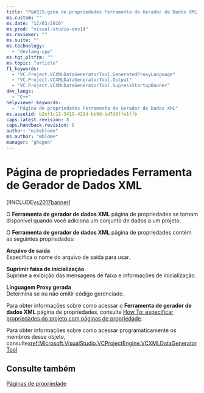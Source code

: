 ```yaml
---
title: "P&#225;gina de propriedades Ferramenta de Gerador de Dados XML | Microsoft Docs"
ms.custom: ""
ms.date: "12/03/2016"
ms.prod: "visual-studio-dev14"
ms.reviewer: ""
ms.suite: ""
ms.technology: 
  - "devlang-cpp"
ms.tgt_pltfrm: ""
ms.topic: "article"
f1_keywords: 
  - "VC.Project.VCXMLDataGeneratorTool.GeneratedProxyLanguage"
  - "VC.Project.VCXMLDataGeneratorTool.Output"
  - "VC.Project.VCXMLDataGeneratorTool.SupressStartupBanner"
dev_langs: 
  - "C++"
helpviewer_keywords: 
  - "Página de propriedades Ferramenta de Gerador de Dados XML"
ms.assetid: b2ef1c12-3419-429d-bb9d-bd7d9ffe1ffb
caps.latest.revision: 8
caps.handback.revision: 8
author: "mikeblome"
ms.author: "mblome"
manager: "ghogen"
---
```

# P&#225;gina de propriedades Ferramenta de Gerador de Dados XML
[!INCLUDE[vs2017banner](../assembler/inline/includes/vs2017banner.md)]

O  **Ferramenta de gerador de dados XML**  página de propriedades se tornam disponível quando você adiciona um conjunto de dados a um projeto.  
  
 O  **Ferramenta de gerador de dados XML**  página de propriedades contém as seguintes propriedades:  
  
 **Arquivo de saída**  
 Especifica o nome do arquivo de saída para usar.  
  
 **Suprimir faixa de inicialização**  
 Suprime a exibição das mensagens de faixa e informações de inicialização.  
  
 **Linguagem Proxy gerada**  
 Determina se ou não emitir código gerenciado.  
  
 Para obter informações sobre como acessar o  **Ferramenta de gerador de dados XML** página de propriedades, consulte  [How To: especificar propriedades do projeto com páginas de propriedade](../Topic/How%20to:%20Specify%20Project%20Properties%20with%20Property%20Pages.md).  
  
 Para obter informações sobre como acessar programaticamente os membros desse objeto, consulte<xref:Microsoft.VisualStudio.VCProjectEngine.VCXMLDataGeneratorTool>  
  
## Consulte também  
 [Páginas de propriedade](../ide/property-pages-visual-cpp.md)
